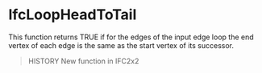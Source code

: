 # IfcLoopHeadToTail

This function returns TRUE if for the edges of the input edge loop the end vertex of each edge is the same as the start vertex of its successor.

> HISTORY  New function in IFC2x2
